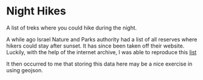 # Night Hikes
A list of treks where you could hike during the night.

A while ago Israel Nature and Parks authority had a list of all reserves where hikers could stay after sunset. It has since been taken off their website. Luckily, with the help of the internet archive, I was able to reproduce this [list](http://web.archive.org/web/20090719125049/http://192.117.141.2/MokedTeva/website/mokedteva.new/tools/?tools=night+treck)

It then occurred to me that storing this data here may be a nice exercise in using geojson.

